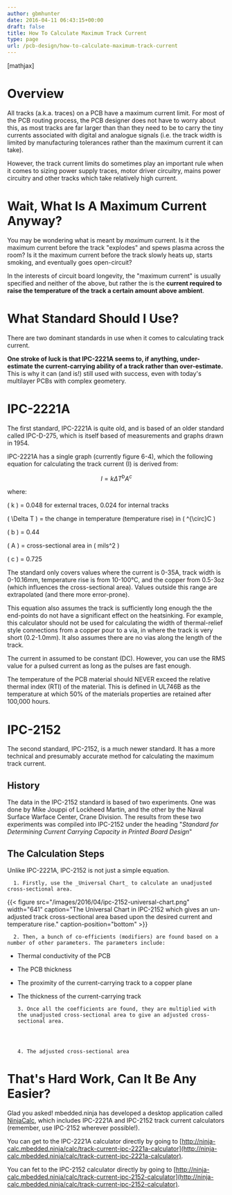 ```yaml
---
author: gbmhunter
date: 2016-04-11 06:43:15+00:00
draft: false
title: How To Calculate Maximum Track Current
type: page
url: /pcb-design/how-to-calculate-maximum-track-current
---
```


[mathjax]




# Overview




All tracks (a.k.a. traces) on a PCB have a maximum current limit. For most of the PCB routing process, the PCB designer does not have to worry about this, as most tracks are far larger than than they need to be to carry the tiny currents associated with digital and analogue signals (i.e. the track width is limited by manufacturing tolerances rather than the maximum current it can take).




However, the track current limits do sometimes play an important rule when it comes to sizing power supply traces, motor driver circuitry, mains power circuitry and other tracks which take relatively high current.




# Wait, What Is A Maximum Current Anyway?




You may be wondering what is meant by _maximum_ current. Is it the maximum current before the track "explodes" and spews plasma across the room? Is it the maximum current before the track slowly heats up, starts smoking, and eventually goes open-circuit?




In the interests of circuit board longevity, the "maximum current" is usually specified and neither of the above, but rather the is the **current required to raise the temperature of the track a certain amount above ambient**.




# What Standard Should I Use?




There are two dominant standards in use when it comes to calculating track current.




**One stroke of luck is that IPC-2221A seems to, if anything, under-estimate the current-carrying ability of a track rather than over-estimate.** This is why it can (and is!) still used with success, even with today's multilayer PCBs with complex geometery.




# IPC-2221A




The first standard, IPC-2221A is quite old, and is based of an older standard called IPC-D-275, which is itself based of measurements and graphs drawn in 1954.




IPC-2221A has a single graph (currently figure 6-4), which the following equation for calculating the track current \(I\) is derived from:




$$ I = k\Delta T^b A^c $$




where:  

 \( k \) = 0.048 for external traces, 0.024 for internal tracks  

 \( \Delta T \) = the change in temperature (temperature rise) in \( ^{\circ}C \)  

 \( b \) = 0.44  

 \( A \) = cross-sectional area in \( mils^2 \)  

 \( c \) = 0.725




The standard only covers values where the current is 0-35A, track width is 0-10.16mm, temperature rise is from 10-100°C, and the copper from 0.5-3oz (which influences the cross-sectional area). Values outside this range are extrapolated (and there more error-prone).




This equation also assumes the track is sufficiently long enough the the end-points do not have a significant effect on the heatsinking. For example, this calculator should not be used for calculating the width of thermal-relief style connections from a copper pour to a via, in where the track is very short (0.2-1.0mm). It also assumes there are no vias along the length of the track.




The current in assumed to be constant (DC). However, you can use the RMS value for a pulsed current as long as the pulses are fast enough.




The temperature of the PCB material should NEVER exceed the relative thermal index (RTI) of the material. This is defined in UL746B as the temperature at which 50% of the materials properties are retained after 100,000 hours.




# IPC-2152




The second standard, IPC-2152, is a much newer standard. It has a more technical and presumably accurate method for calculating the maximum track current.




## History




The data in the IPC-2152 standard is based of two experiments. One was done by Mike Jouppi of Lockheed Martin, and the other by the Naval Surface Warface Center, Crane Division. The results from these two experiments was compiled into IPC-2152 under the heading "_Standard for Determining Current Carrying Capacity in Printed Board Design_"




## The Calculation Steps




Unlike IPC-2221A, IPC-2152 is not just a simple equation.





	  1. Firstly, use the _Universal Chart_ to calculate an unadjusted cross-sectional area.  

  

{{< figure src="/images/2016/04/ipc-2152-universal-chart.png" width="641" caption="The Universal Chart in IPC-2152 which gives an un-adjusted track cross-sectional area based upon the desired current and temperature rise." caption-position="bottom" >}}  

  


	  2. Then, a bunch of co-efficients (modifiers) are found based on a number of other parameters. The parameters include:  

- Thermal conductivity of the PCB  

- The PCB thickness  

- The proximity of the current-carrying track to a copper plane  

- The thickness of the current-carrying track  

  


	  3. Once all the coefficients are found, they are multiplied with the unadjusted cross-sectional area to give an adjusted cross-sectional area.  

  


	  4. The adjusted cross-sectional area



# That's Hard Work, Can It Be Any Easier?




Glad you asked! mbedded.ninja has developed a desktop application called [NinjaCalc](http://mbedded-ninja.github.io/NinjaCalc/), which includes IPC-2221A and IPC-2152 track current calculators (remember, use IPC-2152 wherever possible!).




You can get to the IPC-2221A calculator directly by going to [http://ninja-calc.mbedded.ninja/calc/track-current-ipc-2221a-calculator](http://ninja-calc.mbedded.ninja/calc/track-current-ipc-2221a-calculator).




You can fet to the IPC-2152 calculator directly by going to [http://ninja-calc.mbedded.ninja/calc/track-current-ipc-2152-calculator](http://ninja-calc.mbedded.ninja/calc/track-current-ipc-2152-calculator).

